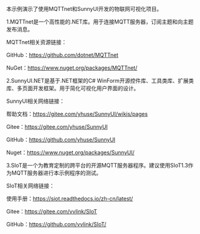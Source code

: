 本示例演示了使用MQTTnet和SunnyUI开发的物联网可视化项目。

1.MQTTnet是一个高性能的.NET库。用于连接MQTT服务器，订阅主题和向主题发布消息。

MQTTnet相关资源链接：

GitHub：https://github.com/dotnet/MQTTnet

NuGet：https://www.nuget.org/packages/MQTTnet/

2.SunnyUI.NET是基于.NET框架的C# WinForm开源控件库、工具类库、扩展类库、多页面开发框架。用于简化可视化用户界面的设计。 

SunnyUI相关网络链接：

帮助文档：https://gitee.com/yhuse/SunnyUI/wikis/pages

Gitee：https://gitee.com/yhuse/SunnyUI

GitHub：https://github.com/yhuse/SunnyUI

Nuget：https://www.nuget.org/packages/SunnyUI/


3.SIoT是一个为教育定制的跨平台的开源MQTT服务器程序。建议使用SIoT1.3作为MQTT服务器进行本示例程序的测试。

SIoT相关网络链接：

使用手册：https://siot.readthedocs.io/zh-cn/latest/

Gitee：https://gitee.com/vvlink/SIoT

GitHub：https://github.com/vvlink/SIoT/
